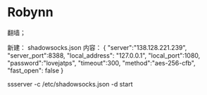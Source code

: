# Robynn
翻墙；

新建：
shadowsocks.json
内容：
 {
    "server":"138.128.221.239",
    "server_port":8388,
    "local_address": "127.0.0.1",
    "local_port":1080,
    "password":"lovejatps",
    "timeout":300,
    "method":"aes-256-cfb",
    "fast_open": false
}

 ssserver -c /etc/shadowsocks.json -d start
